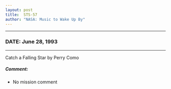```yaml
---
layout: post
title:  STS-57
author: "NASA: Music to Wake Up By"
---
```


----
### DATE: June 28, 1993
----
Catch a Falling Star by Perry Como

##### Comment:
* No mission comment
